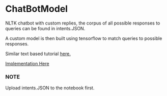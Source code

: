 # ChatBotModel
NLTK chatbot with custom replies, the corpus of all possible responses to queries can be found in intents.JSON. 

A custom model is then built using tensorflow to match queries to possible responses.

Similar text based tutorial [here.](https://medium.com/predict/create-your-chatbot-using-python-nltk-761cd0aeaed3)

[Implementation Here](https://colab.research.google.com/drive/1Mv3vt1DQDx8OzVXb-ujceiMYJwOvNN8f?usp=sharing)

### NOTE
Upload intents.JSON to the notebook first.
